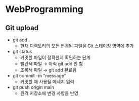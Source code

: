 # WebProgramming

## Git upload
- git add .
    - 현재 디렉토리의 모든 변경된 파일을 Git 스테이징 영역에 추가
- git status
    - 커밋할 파일이 정확한지 확인하는 단계
    - 빨간색 파일 → 아직 git add 안 함
    - 초록색 파일 → git add 완료됨
- git commit -m "message"
    - 커밋할 때 사용될 메세지 입력
- git push origin main
    - 원격 저장소에 변경 사항을 반영